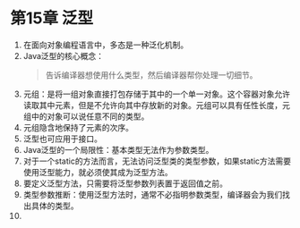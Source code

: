 # 第15章 泛型
1. 在面向对象编程语言中，多态是一种泛化机制。 
2. Java泛型的核心概念：
    > 告诉编译器想使用什么类型，然后编译器帮你处理一切细节。
3. 元组：是将一组对象直接打包存储于其中的一个单一对象。这个容器对象允许读取其中元素，但是不允许向其中存放新的对象。元组可以具有任性长度，元组中的对象可以说任意不同的类型。
4. 元组隐含地保持了元素的次序。
5. 泛型也可应用于接口。
6. Java泛型的一个局限性：基本类型无法作为参数类型。
7. 对于一个static的方法而言，无法访问泛型类的类型参数，如果static方法需要使用泛型能力，就必须使其成为泛型方法。
8. 要定义泛型方法，只需要将泛型参数列表置于返回值之前。
9. 类型参数推断：使用泛型方法时，通常不必指明参数类型，编译器会为我们找出具体的类型。
10. 